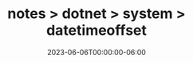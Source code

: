---
title: "notes > dotnet > system > datetimeoffset"
date: "2023-06-06T00:00:00-06:00"
draft: true
---
